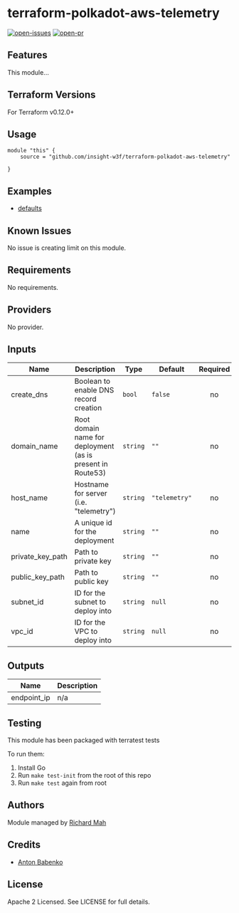 # terraform-polkadot-aws-telemetry

[![open-issues](https://img.shields.io/github/issues-raw/insight-w3f/terraform-polkadot-aws-telemetry?style=for-the-badge)](https://github.com/insight-w3f/terraform-polkadot-aws-telemetry/issues)
[![open-pr](https://img.shields.io/github/issues-pr-raw/insight-w3f/terraform-polkadot-aws-telemetry?style=for-the-badge)](https://github.com/insight-w3f/terraform-polkadot-aws-telemetry/pulls)

## Features

This module...

## Terraform Versions

For Terraform v0.12.0+

## Usage

```
module "this" {
    source = "github.com/insight-w3f/terraform-polkadot-aws-telemetry"

}
```
## Examples

- [defaults](https://github.com/insight-w3f/terraform-polkadot-aws-telemetry/tree/master/examples/defaults)

## Known  Issues
No issue is creating limit on this module.

<!-- BEGINNING OF PRE-COMMIT-TERRAFORM DOCS HOOK -->
## Requirements

No requirements.

## Providers

No provider.

## Inputs

| Name | Description | Type | Default | Required |
|------|-------------|------|---------|:--------:|
| create\_dns | Boolean to enable DNS record creation | `bool` | `false` | no |
| domain\_name | Root domain name for deployment (as is present in Route53) | `string` | `""` | no |
| host\_name | Hostname for server (i.e. "telemetry") | `string` | `"telemetry"` | no |
| name | A unique id for the deployment | `string` | `""` | no |
| private\_key\_path | Path to private key | `string` | `""` | no |
| public\_key\_path | Path to public key | `string` | `""` | no |
| subnet\_id | ID for the subnet to deploy into | `string` | `null` | no |
| vpc\_id | ID for the VPC to deploy into | `string` | `null` | no |

## Outputs

| Name | Description |
|------|-------------|
| endpoint\_ip | n/a |

<!-- END OF PRE-COMMIT-TERRAFORM DOCS HOOK -->

## Testing
This module has been packaged with terratest tests

To run them:

1. Install Go
2. Run `make test-init` from the root of this repo
3. Run `make test` again from root

## Authors

Module managed by [Richard Mah](https://github.com/shinyfoil)

## Credits

- [Anton Babenko](https://github.com/antonbabenko)

## License

Apache 2 Licensed. See LICENSE for full details.